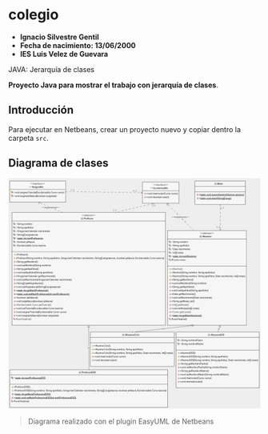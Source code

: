 # colegio

* **Ignacio Silvestre Gentil**
* **Fecha de nacimiento: 13/06/2000**
* **IES Luis Velez de Guevara**

JAVA: Jerarquía de clases

**Proyecto Java para mostrar el trabajo con jerarquía de clases**.

## Introducción

Para ejecutar en Netbeans, crear un proyecto nuevo y copiar dentro la carpeta `src`.

## Diagrama de clases

![Diagrama de clases](img/colegioUML.png)

> Diagrama realizado con el plugin EasyUML de Netbeans
